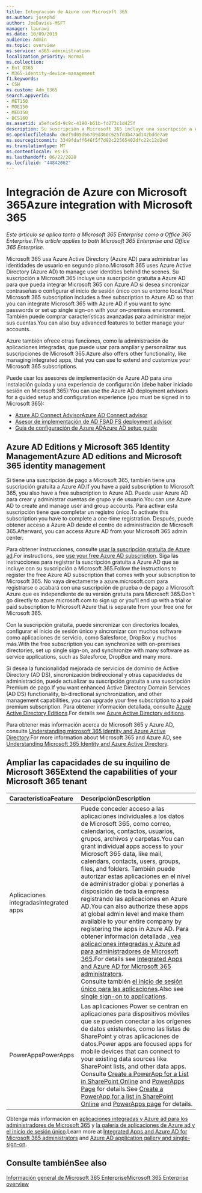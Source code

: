 ```yaml
---
title: Integración de Azure con Microsoft 365
ms.author: josephd
author: JoeDavies-MSFT
manager: laurawi
ms.date: 10/09/2019
audience: Admin
ms.topic: overview
ms.service: o365-administration
localization_priority: Normal
ms.collection:
- Ent_O365
- M365-identity-device-management
f1.keywords:
- CSH
ms.custom: Adm_O365
search.appverid:
- MET150
- MOE150
- MED150
- BCS160
ms.assetid: a5efce5d-9c9c-4190-b61b-fd273c1d425f
description: Su suscripción a Microsoft 365 incluye una suscripción a Azure AD. Integre Microsoft 365 con Azure AD si desea la sincronización de contraseña o el inicio de sesión único con el entorno local.
ms.openlocfilehash: d6ef9d05d66709d360c625fd3b47ad142bdde7a0
ms.sourcegitcommit: 3349fdaff646f5f7d92c22565402dfc22c12d2ed
ms.translationtype: MT
ms.contentlocale: es-ES
ms.lasthandoff: 06/22/2020
ms.locfileid: "44842062"
---
```

# <a name="azure-integration-with-microsoft-365"></a><span data-ttu-id="73d42-104">Integración de Azure con Microsoft 365</span><span class="sxs-lookup"><span data-stu-id="73d42-104">Azure integration with Microsoft 365</span></span>

<span data-ttu-id="73d42-105">*Este artículo se aplica tanto a Microsoft 365 Enterprise como a Office 365 Enterprise.*</span><span class="sxs-lookup"><span data-stu-id="73d42-105">*This article applies to both Microsoft 365 Enterprise and Office 365 Enterprise.*</span></span>

<span data-ttu-id="73d42-106">Microsoft 365 usa Azure Active Directory (Azure AD) para administrar las identidades de usuario en segundo plano.</span><span class="sxs-lookup"><span data-stu-id="73d42-106">Microsoft 365 uses Azure Active Directory (Azure AD) to manage user identities behind the scenes.</span></span> <span data-ttu-id="73d42-107">Su suscripción a Microsoft 365 incluye una suscripción gratuita a Azure AD para que pueda integrar Microsoft 365 con Azure AD si desea sincronizar contraseñas o configurar el inicio de sesión único con su entorno local.</span><span class="sxs-lookup"><span data-stu-id="73d42-107">Your Microsoft 365 subscription includes a free subscription to Azure AD so that you can integrate Microsoft 365 with Azure AD if you want to sync passwords or set up single sign-on with your on-premises environment.</span></span> <span data-ttu-id="73d42-108">También puede comprar características avanzadas para administrar mejor sus cuentas.</span><span class="sxs-lookup"><span data-stu-id="73d42-108">You can also buy advanced features to better manage your accounts.</span></span>
  
<span data-ttu-id="73d42-109">Azure también ofrece otras funciones, como la administración de aplicaciones integradas, que puede usar para ampliar y personalizar sus suscripciones de Microsoft 365.</span><span class="sxs-lookup"><span data-stu-id="73d42-109">Azure also offers other functionality, like managing integrated apps, that you can use to extend and customize your Microsoft 365 subscriptions.</span></span>
  
<span data-ttu-id="73d42-110">Puede usar los asesores de implementación de Azure AD para una instalación guiada y una experiencia de configuración (debe haber iniciado sesión en Microsoft 365):</span><span class="sxs-lookup"><span data-stu-id="73d42-110">You can use the Azure AD deployment advisors for a guided setup and configuration experience (you must be signed in to Microsoft 365):</span></span>

 - [<span data-ttu-id="73d42-111">Azure AD Connect Advisor</span><span class="sxs-lookup"><span data-stu-id="73d42-111">Azure AD Connect advisor</span></span>](https://aka.ms/aadconnectpwsync)
 - [<span data-ttu-id="73d42-112">Asesor de implementación de AD FS</span><span class="sxs-lookup"><span data-stu-id="73d42-112">AD FS deployment advisor</span></span>](https://aka.ms/adfsguidance)
 - [<span data-ttu-id="73d42-113">Guía de configuración de Azure AD</span><span class="sxs-lookup"><span data-stu-id="73d42-113">Azure AD setup guide</span></span>](https://aka.ms/aadpguidance)
  
## <a name="azure-ad-editions-and-microsoft-365-identity-management"></a><span data-ttu-id="73d42-114">Azure AD Editions y Microsoft 365 Identity Management</span><span class="sxs-lookup"><span data-stu-id="73d42-114">Azure AD editions and Microsoft 365 identity management</span></span>

<span data-ttu-id="73d42-115">Si tiene una suscripción de pago a Microsoft 365, también tiene una suscripción gratuita a Azure AD.</span><span class="sxs-lookup"><span data-stu-id="73d42-115">If you have a paid subscription to Microsoft 365, you also have a free subscription to Azure AD.</span></span> <span data-ttu-id="73d42-116">Puede usar Azure AD para crear y administrar cuentas de grupo y de usuario.</span><span class="sxs-lookup"><span data-stu-id="73d42-116">You can use Azure AD to create and manage user and group accounts.</span></span> <span data-ttu-id="73d42-117">Para activar esta suscripción tiene que completar un registro único.</span><span class="sxs-lookup"><span data-stu-id="73d42-117">To activate this subscription you have to complete a one-time registration.</span></span> <span data-ttu-id="73d42-118">Después, puede obtener acceso a Azure AD desde el centro de administración de Microsoft 365.</span><span class="sxs-lookup"><span data-stu-id="73d42-118">Afterward, you can access Azure AD from your Microsoft 365 admin center.</span></span> 

<span data-ttu-id="73d42-119">Para obtener instrucciones, consulte [usar la suscripción gratuita de Azure ad](https://go.microsoft.com/fwlink/p/?LinkId=617127).</span><span class="sxs-lookup"><span data-stu-id="73d42-119">For instructions, see [use your free Azure AD subscription](https://go.microsoft.com/fwlink/p/?LinkId=617127).</span></span> <span data-ttu-id="73d42-120">Siga las instrucciones para registrar la suscripción gratuita a Azure AD que se incluye con su suscripción a Microsoft 365.</span><span class="sxs-lookup"><span data-stu-id="73d42-120">Follow the instructions to register the free Azure AD subscription that comes with your subscription to Microsoft 365.</span></span> <span data-ttu-id="73d42-121">No vaya directamente a azure.microsoft.com para registrarse o acabará con una suscripción de prueba o de pago a Microsoft Azure que es independiente de su versión gratuita para Microsoft 365.</span><span class="sxs-lookup"><span data-stu-id="73d42-121">Don't go directly to azure.microsoft.com to sign up or you'll end up with a trial or paid subscription to Microsoft Azure that is separate from your free one for Microsoft 365.</span></span> 
  
<span data-ttu-id="73d42-122">Con la suscripción gratuita, puede sincronizar con directorios locales, configurar el inicio de sesión único y sincronizar con muchos software como aplicaciones de servicio, como Salesforce, DropBox y muchos más.</span><span class="sxs-lookup"><span data-stu-id="73d42-122">With the free subscription you can synchronize with on-premises directories, set up single sign-on, and synchronize with many software as service applications, such as Salesforce, DropBox and many more.</span></span>
  
<span data-ttu-id="73d42-123">Si desea la funcionalidad mejorada de servicios de dominio de Active Directory (AD DS), sincronización bidireccional y otras capacidades de administración, puede actualizar su suscripción gratuita a una suscripción Premium de pago.</span><span class="sxs-lookup"><span data-stu-id="73d42-123">If you want enhanced Active Directory Domain Services (AD DS) functionality, bi-directional synchronization, and other management capabilities, you can upgrade your free subscription to a paid premium subscription.</span></span> <span data-ttu-id="73d42-124">Para obtener información detallada, consulte [Azure Active Directory Editions](https://azure.microsoft.com/pricing/details/active-directory/).</span><span class="sxs-lookup"><span data-stu-id="73d42-124">For details see [Azure Active Directory editions](https://azure.microsoft.com/pricing/details/active-directory/).</span></span>
  
<span data-ttu-id="73d42-125">Para obtener más información acerca de Microsoft 365 y Azure AD, consulte [Understanding microsoft 365 Identity and Azure Active Directory](about-office-365-identity.md).</span><span class="sxs-lookup"><span data-stu-id="73d42-125">For more information about Microsoft 365 and Azure AD, see [Understanding Microsoft 365 Identity and Azure Active Directory](about-office-365-identity.md).</span></span>
  
## <a name="extend-the-capabilities-of-your-microsoft-365-tenant"></a><span data-ttu-id="73d42-126">Ampliar las capacidades de su inquilino de Microsoft 365</span><span class="sxs-lookup"><span data-stu-id="73d42-126">Extend the capabilities of your Microsoft 365 tenant</span></span>

|<span data-ttu-id="73d42-127">**Característica**</span><span class="sxs-lookup"><span data-stu-id="73d42-127">**Feature**</span></span>|<span data-ttu-id="73d42-128">**Descripción**</span><span class="sxs-lookup"><span data-stu-id="73d42-128">**Description**</span></span>|
|:-----|:-----|
|<span data-ttu-id="73d42-129">Aplicaciones integradas</span><span class="sxs-lookup"><span data-stu-id="73d42-129">Integrated apps</span></span>  <br/> |<span data-ttu-id="73d42-130">Puede conceder acceso a las aplicaciones individuales a los datos de Microsoft 365, como correo, calendarios, contactos, usuarios, grupos, archivos y carpetas.</span><span class="sxs-lookup"><span data-stu-id="73d42-130">You can grant individual apps access to your Microsoft 365 data, like mail, calendars, contacts, users, groups, files, and folders.</span></span> <span data-ttu-id="73d42-131">También puede autorizar estas aplicaciones en el nivel de administrador global y ponerlas a disposición de toda la empresa registrando las aplicaciones en Azure AD.</span><span class="sxs-lookup"><span data-stu-id="73d42-131">You can also authorize these apps at global admin level and make them available to your entire company by registering the apps in Azure AD.</span></span> <span data-ttu-id="73d42-132">Para obtener información detallada [, vea aplicaciones integradas y Azure ad para administradores de Microsoft 365](https://support.office.com/article/cb2250e3-451e-416f-bf4e-363549652c2a).</span><span class="sxs-lookup"><span data-stu-id="73d42-132">For details see [Integrated Apps and Azure AD for Microsoft 365 administrators](https://support.office.com/article/cb2250e3-451e-416f-bf4e-363549652c2a).</span></span>  <br/> <span data-ttu-id="73d42-133">Consulte también [el inicio de sesión único para las aplicaciones](https://go.microsoft.com/fwlink/p/?LinkId=698604).</span><span class="sxs-lookup"><span data-stu-id="73d42-133">Also see [single sign-on to applications](https://go.microsoft.com/fwlink/p/?LinkId=698604).</span></span>  <br/> |
|<span data-ttu-id="73d42-134">PowerApps</span><span class="sxs-lookup"><span data-stu-id="73d42-134">PowerApps</span></span>  <br/> | <span data-ttu-id="73d42-135">Las aplicaciones Power se centran en aplicaciones para dispositivos móviles que se pueden conectar a los orígenes de datos existentes, como las listas de SharePoint y otras aplicaciones de datos.</span><span class="sxs-lookup"><span data-stu-id="73d42-135">Power apps are focused apps for mobile devices that can connect to your existing data sources like SharePoint lists, and other data apps.</span></span> <span data-ttu-id="73d42-136">Consulte [Create a PowerApp for a List in SharePoint Online](https://support.office.com/article/9338b2d2-67ac-4b81-8e67-97da27e5e9ab) and [PowerApps Page](https://powerapps.microsoft.com/) for details.</span><span class="sxs-lookup"><span data-stu-id="73d42-136">See [Create a PowerApp for a list in SharePoint Online](https://support.office.com/article/9338b2d2-67ac-4b81-8e67-97da27e5e9ab) and [PowerApps page](https://powerapps.microsoft.com/) for details.</span></span>  <br/> |
   
<span data-ttu-id="73d42-137">Obtenga más información en [aplicaciones integradas y Azure ad para los administradores de Microsoft 365](integrated-apps-and-azure-ads.md) y [la galería de aplicaciones de Azure ad y el inicio de sesión único](https://docs.microsoft.com/azure/active-directory/manage-apps/what-is-single-sign-on).</span><span class="sxs-lookup"><span data-stu-id="73d42-137">Learn more at [Integrated Apps and Azure AD for Microsoft 365 administrators](integrated-apps-and-azure-ads.md) and [Azure AD application gallery and single-sign-on](https://docs.microsoft.com/azure/active-directory/manage-apps/what-is-single-sign-on).</span></span>

## <a name="see-also"></a><span data-ttu-id="73d42-138">Consulte también</span><span class="sxs-lookup"><span data-stu-id="73d42-138">See also</span></span>

[<span data-ttu-id="73d42-139">Información general de Microsoft 365 Enterprise</span><span class="sxs-lookup"><span data-stu-id="73d42-139">Microsoft 365 Enterprise overview</span></span>](https://docs.microsoft.com/microsoft-365/enterprise/microsoft-365-overview)
